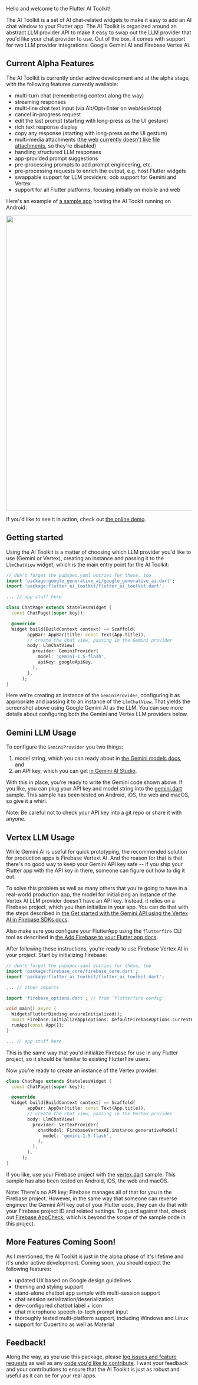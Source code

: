 Hello and welcome to the Flutter AI Toolkit!

The AI Toolkit is a set of AI chat-related widgets to make it easy to add an AI chat window to your Flutter app. The AI Toolkit is organized around an abstract LLM provider API to make it easy to swap out the LLM provider that you'd like your chat provider to use. Out of the box, it comes with support for two LLM provider integrations: Google Gemini AI and Firebase Vertex AI.

## Current Alpha Features
The AI Toolkit is currently under active development and at the alpha stage, with the following features currently available:

- multi-turn chat (remembering context along the way)
- streaming responses
- multi-line chat text input (via Alt/Opt+Enter on web/desktop)
- cancel in-progress request
- edit the last prompt (starting with long-press as the UI gesture)
- rich text response display
- copy any response (starting with long-press as the UI gesture)
- multi-media attachments ([the web currently doesn't like file attachments](https://github.com/csells/flutter_ai_toolkit/issues/18), so they're disabled)
- handling structured LLM responses
- app-provided prompt suggestions
- pre-processing prompts to add prompt engineering, etc.
- pre-processing requests to enrich the output, e.g. host Flutter widgets
- swappable support for LLM providers; oob support for Gemini and Vertex
- support for all Flutter platforms, focusing initially on mobile and web

Here's an example of [a sample app](https://github.com/csells/flutter_ai_toolkit/blob/main/example/lib/gemini.dart) hosting the AI Tookit running on Android:

<img src="https://raw.githubusercontent.com/csells/flutter_ai_toolkit/main/README/screenshot.png" height="800"/>

If you'd like to see it in action, check out [the online demo](https://flutter-ai-toolkit-examp-60bad.web.app/).

## Getting started
Using the AI Toolkit is a matter of choosing which LLM provider you'd like to use (Gemini or Vertex), creating an instance and passing it to the `LlmChatView` widget, which is the main entry point for the AI Toolkit:

```dart
// don't forget the pubspec.yaml entries for these, too
import 'package:google_generative_ai/google_generative_ai.dart';
import 'package:flutter_ai_toolkit/flutter_ai_toolkit.dart';

... // app stuff here

class ChatPage extends StatelessWidget {
  const ChatPage({super.key});

  @override
  Widget build(BuildContext context) => Scaffold(
        appBar: AppBar(title: const Text(App.title)),
        // create the chat view, passing in the Gemini provider
        body: LlmChatView(
          provider: GeminiProvider(
            model: 'gemini-1.5-flash',
            apiKey: googleApiKey,
          ),
        ),
      );
}
```

Here we're creating an instance of the `GeminiProvider`, configuring it as appropriate and passing it to an instance of the `LlmChatView`. That yields the screenshot above using Google Gemini AI as the LLM. You can see more details about configuring both the Gemini and Vertex LLM providers below.

## Gemini LLM Usage
To configure the `GeminiProvider` you two things:
1. model string, which you can ready about in [the Gemini models docs](https://ai.google.dev/gemini-api/docs/models/gemini), and 
1. an API key, which you can get [in Gemini AI Studio](https://aistudio.google.com/app/apikey).

With this in place, you're ready to write the Gemini code shown above. If you like, you can plug your API key and model string into the <a href="https://github.com/csells/flutter_ai_toolkit/blob/main/example/lib/gemini.dart">gemini.dart</a> sample. This sample has been tested on Android, iOS, the web and macOS, so give it a whirl.

Note: Be careful not to check your API key into a git repo or share it with anyone.

## Vertex LLM Usage
While Gemini AI is useful for quick prototyping, the recommended solution for production apps is Firebase Vertext AI. And the reason for that is that there's no good way to keep your Gemini API key safe -- if you ship your Flutter app with the API key in there, someone can figure out how to dig it out.

To solve this problem as well as many others that you're going to have in a real-world production app, the model for initializing an instance of the Vertex AI LLM provider doesn't have an API key. Instead, it relies on a Firebase project, which you then initialize in your app. You can do that with the steps described in [the Get started with the Gemini API using the Vertex AI in Firebase SDKs docs](https://firebase.google.com/docs/vertex-ai/get-started?platform=flutter).

Also make sure you configure your FlutterApp using the `flutterfire` CLI tool as described in [the Add Firebase to your Flutter app docs](https://firebase.google.com/docs/flutter/setup).

After following these instructions, you're ready to use Firebase Vertex AI in your project. Start by initializing Firebase:

```dart
// don't forget the pubspec.yaml entries for these, too
import 'package:firebase_core/firebase_core.dart';
import 'package:flutter_ai_toolkit/flutter_ai_toolkit.dart';

... // other imports

import 'firebase_options.dart'; // from `flutterfire config`

void main() async {
  WidgetsFlutterBinding.ensureInitialized();
  await Firebase.initializeApp(options: DefaultFirebaseOptions.currentPlatform);
  runApp(const App());
}

... // app stuff here
```

This is the same way that you'd initialize Firebase for use in any Flutter project, so it should be familiar to existing FlutterFire users.

Now you're ready to create an instance of the Vertex provider:

```dart
class ChatPage extends StatelessWidget {
  const ChatPage({super.key});

  @override
  Widget build(BuildContext context) => Scaffold(
        appBar: AppBar(title: const Text(App.title)),
        // create the chat view, passing in the Vertex provider
        body: LlmChatView(
          provider: VertexProvider(
            chatModel: FirebaseVertexAI.instance.generativeModel(
              model: 'gemini-1.5-flash',
            ),
          ),
        ),
      );
}
```
If you like, use your Firebase project with the <a href="https://github.com/csells/flutter_ai_toolkit/blob/main/example/lib/gemini.dart">vertex.dart</a> sample. This sample has also been tested on Android, iOS, the web and macOS.

Note: There's no API key; Firebase manages all of that for you in the Firebase project. However, in the same way that someone can reverse engineer the Gemini API key out of your Flutter code, they can do that with your Firebase project ID and related settings. To guard against that, check out [Firebase AppCheck](https://firebase.google.com/learn/pathways/firebase-app-check), which is beyond the scope of the sample code in this project.

## More Features Coming Soon!
As I mentioned, the AI Toolkit is just in the alpha phase of it's lifetime and it's under active development. Coming soon, you should expect the following features:
- updated UX based on Google design guidelines
- theming and styling support
- stand-alone chatbot app sample with multi-session support
- chat session serialization/deserialization
- dev-configured chatbot label + icon
- chat microphone speech-to-tech prompt input
- thoroughly tested multi-platform support, including Windows and Linux
- support for Cupertino as well as Material

## Feedback!
Along the way, as you use this package, please [log issues and feature requests](https://github.com/csells/flutter_ai_toolkit/issues) as well as any [code you'd like to contribute](https://github.com/csells/flutter_ai_toolkit/pulls). I want your feedback and your contributions to ensure that the AI Toolkit is just as robust and useful as it can be for your real apps.

